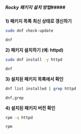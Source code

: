 ##### Rocky 패키지 설치 방법#####

**1) 패키지 목록 최신 상태로 갱신하기**

```bash
sudo dnf check-update
```

```tech
dnf
```

**2) 패키지 설치하기 (예: httpd)**

```bash
sudo dnf install -y httpd
```

```tech
dnf
```

**3) 설치된 패키지 목록에서 확인**

```bash
dnf list installed | grep httpd
```

```tech
dnf,grep
```

**4) 설치된 패키지 버전 확인**

```bash
rpm -q httpd
```

```tech
rpm
```
